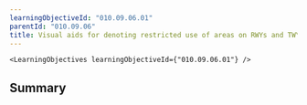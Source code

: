 ```yaml
---
learningObjectiveId: "010.09.06.01"
parentId: "010.09.06"
title: Visual aids for denoting restricted use of areas on RWYs and TWYs
---
```


```tsx eval
<LearningObjectives learningObjectiveId={"010.09.06.01"} />
```

## Summary
